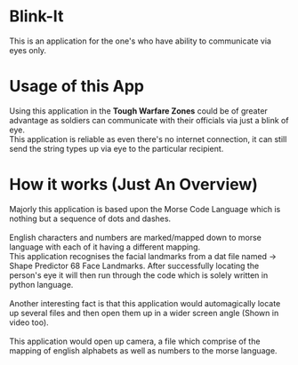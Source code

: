 # Blink-It
This is an application for the one's who have ability to communicate via eyes only.

# Usage of this App
Using this application in the <b/>Tough Warfare Zones</b> could be of greater advantage as soldiers can communicate with their officials via just a blink of eye.<br/>
This application is reliable as even there's no internet connection, it can still send the string types up via eye to the particular recipient.
# How it works (Just An Overview)
Majorly this application is based upon the Morse Code Language which is nothing but a sequence of dots and dashes.<br/><br/>
English characters and numbers are marked/mapped down to morse language with each of it having a different mapping.<br/>
This application recognises the facial landmarks from a dat file named -> Shape Predictor 68 Face Landmarks. After successfully locating the person's eye it will then run through the code which is solely written in python language.<br/>
<br/>
Another interesting fact is that this application would automagically locate up several files and then open them up in a wider screen angle (Shown in video too).<br/>
<br/>This application would open up camera, a file which comprise of the mapping of english alphabets as well as numbers to the morse language.<br/>



